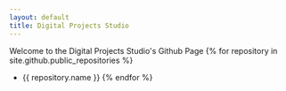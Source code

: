 ```yaml
---
layout: default
title: Digital Projects Studio
---
```

Welcome to the Digital Projects Studio's Github Page
{% for repository in site.github.public_repositories %}
  * {{ repository.name }}
{% endfor %}

